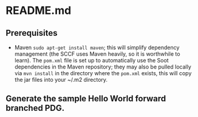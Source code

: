 # README.md

## Prerequisites

- Maven `sudo apt-get install maven`; this will simplify dependency management (the SCCF uses Maven heavily, so it is worthwhile to learn). The `pom.xml` file is set up to automatically use the Soot dependencies in the Maven repository; they may also be pulled locally via `mvn install` in the directory where the `pom.xml` exists, this will copy the jar files into your ~/.m2 directory.

## Generate the sample Hello World forward branched PDG.

